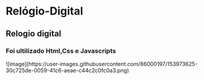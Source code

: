 # Relógio-Digital
<h2>Relogio digital</h2>

<h3>Foi ultilizado Html,Css e Javascripts</h3>
![image](https://user-images.githubusercontent.com/86000197/153973625-30c725de-0059-41c6-aeae-c44c2c0fc0a3.png)
